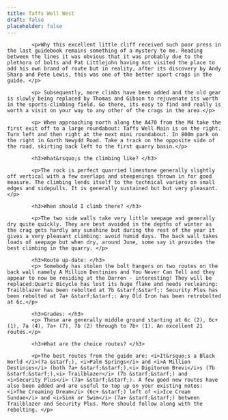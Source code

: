 ```yaml
---
title: Taffs Well West
draft: false
placeholder: false
---
```


            <p>Why this excellent little cliff received such poor press in the last guidebook remains something of a mystery to me. Reading between the lines it was obvious that it was probably due to the plethora of bolts and Pat Littlejohn having not visited the place to add his own brand of route but in reality, after its discovery by Andy Sharp and Pete Lewis, this was one of the better sport crags in the guide. </p>

            <p> Subsequently, more climbs have been added and the old gear is slowly being replaced by Thomas and Gibson to rejuvenate its worth in the sports-climbing field. Go there, its easy to find and really is worth a visit on your way to any other of the crags in the area.</p>

            <p> When approaching north along the A470 from the M4 take the first exit off to a large roundabout: Taffs Well Main is on the right. Turn left and then right at the next mini roundabout. In 800m park on the right in Garth Newydd Road. Take a track on the opposite side of the road, skirting back left to the first quarry basin.</p>

            <h3>What&rsquo;s the climbing like? </h3>

            <p>The rock is perfect quarried limestone generally slightly off vertical with a few overlaps and steepenings thrown in for good measure. The climbing lends itself to the technical variety on small edges and sidepulls. It is generally sustained but but very pleasant.</p>

            <h3>When should I climb there? </h3>

            <p>The two side walls take very little seepage and generally dry quite quickly. They are best avoided in the depths of winter as the crag gets hardly any sunshine but during the rest of the year it gives a very pleasant climbing: avoid humid days. The back wall takes loads of seepage but when dry, around June, some say it provides the best climbing in the quarry. </p>

            <h3>Route up-date: </h3>
            <p> Somebody has stolen the bolt hangers on two routes on the back wall namely A Million Destinies and You Never Can Tell and they appear to now be residing at the Darren - interesting! They will be replaced:Quartz Bicycle has lost its huge flake and needs recleaning: Trailblazer has been rebolted at 7b &starf;&starf;: Security Plus has been rebolted at 7a+ &starf;&starf;: Any Old Iron has been retrobolted at 6c.</p>

            <h3>Grades: </h3>
            <p> These are generally middle ground starting at 6c (2), 6c+ (1), 7a (4), 7a+ (7), 7b (2) through to 7b+ (1). An excellent 21 routes.</p>

            <h3>What are the choice routes? </h3>

            <p>The best routes from the guide are: <i>It&rsquo;s a Black World </i>(7a &starf;), <i>Palm Springs</i> and <i>A Million Destinies</i> (both 7a+ &starf;&starf;),<i> Digitorum Brevi</i>s (7b &starf;&starf;),<i> Trailblazer</i> (7b &starf;&starf;) and <i>Security Plus</i> (7a+ &starf;&starf;). A few good new routes have also been added and are useful to top up on your existing notes: <i>The Creaming Dream</i> (6c+ &starf;) left of <i>Ice Cream Sundae</i> and <i>Sink or Swim</i> (7a+ &starf;&starf;) between Trailblazer and Security Plus. More should follow along with the rebolting. </p>




